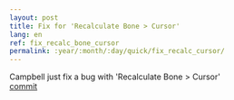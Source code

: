 ```yaml
---
layout: post
title: Fix for 'Recalculate Bone > Cursor'
lang: en
ref: fix_recalc_bone_cursor
permalink: :year/:month/:day/quick/fix_recalc_cursor/
---
```


Campbell just fix a bug with 'Recalculate Bone > Cursor'  
[commit](https://developer.blender.org/rBe21af38f69577229c93cf46aab655384ee864948)
